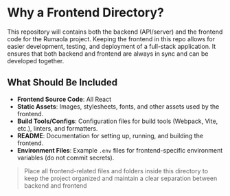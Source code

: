 # Why a Frontend Directory?

This repository will contains both the backend (API/server) and the frontend code for the Rumaola project. Keeping the frontend in this repo allows for easier development, testing, and deployment of a full-stack application. It ensures that both backend and frontend are always in sync and can be developed together.

## What Should Be Included

- **Frontend Source Code**: All React
- **Static Assets**: Images, stylesheets, fonts, and other assets used by the frontend.
- **Build Tools/Configs**: Configuration files for build tools (Webpack, Vite, etc.), linters, and formatters.
- **README**: Documentation for setting up, running, and building the frontend.
- **Environment Files**: Example `.env` files for frontend-specific environment variables (do not commit secrets).

> Place all frontend-related files and folders inside this directory to keep the project organized and maintain a clear separation between backend and frontend
